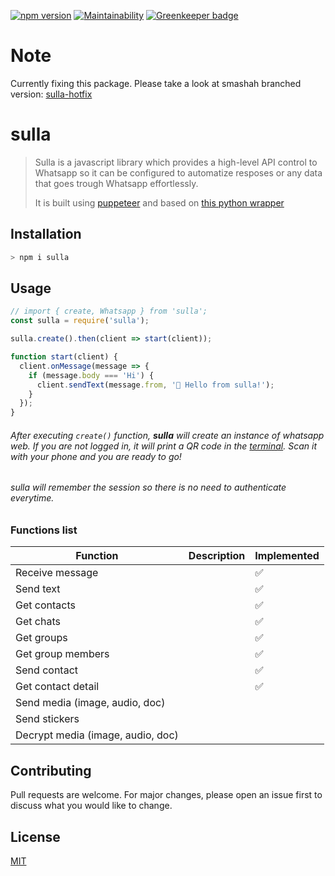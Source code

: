 [![npm version](https://img.shields.io/npm/v/sulla.svg?color=%2378e08f)](https://www.npmjs.com/package/sulla)
[![Maintainability](https://api.codeclimate.com/v1/badges/4cef2f41fd607c4c7094/maintainability)](https://codeclimate.com/github/danielcardeenas/sulla/maintainability)
[![Greenkeeper badge](https://badges.greenkeeper.io/danielcardeenas/sulla.svg)](https://greenkeeper.io/)

# Note
Currently fixing this package. Please take a look at smashah branched version:
[sulla-hotfix](https://github.com/smashah/sulla)

# sulla

> Sulla is a javascript library which provides a high-level API control to Whatsapp so it can be configured to automatize resposes or any data that goes trough Whatsapp effortlessly. 
>
> It is built using [puppeteer](https://github.com/GoogleChrome/puppeteer) and based on [this python wrapper](https://github.com/mukulhase/WebWhatsapp-Wrapper)


## Installation

```bash
> npm i sulla
```

## Usage

```javascript
// import { create, Whatsapp } from 'sulla';
const sulla = require('sulla');

sulla.create().then(client => start(client));

function start(client) {
  client.onMessage(message => {
    if (message.body === 'Hi') {
      client.sendText(message.from, '👋 Hello from sulla!');
    }
  });
}
```

###### After executing `create()` function, **sulla** will create an instance of whatsapp web. If you are not logged in, it will print a QR code in the [terminal](https://i.imgur.com/g8QvERI.png). Scan it with your phone and you are ready to go!
###### sulla will remember the session so there is no need to authenticate everytime.

### Functions list
| Function                          	| Description 	| Implemented 	|
|-----------------------------------	|-------------	|-------------	|
| Receive message                   	|             	| ✅           	|
| Send text                         	|             	| ✅           	|
| Get contacts                      	|             	| ✅           	|
| Get chats                         	|             	| ✅           	|
| Get groups                        	|             	| ✅           	|
| Get group members                 	|             	| ✅           	|
| Send contact                      	|             	| ✅           	|
| Get contact detail                	|             	| ✅           	|
| Send media (image, audio, doc)    	|             	|             	|
| Send stickers                     	|             	|             	|
| Decrypt media (image, audio, doc) 	|             	|             	|

## Contributing
Pull requests are welcome. For major changes, please open an issue first to discuss what you would like to change.

## License
[MIT](https://choosealicense.com/licenses/mit/)
